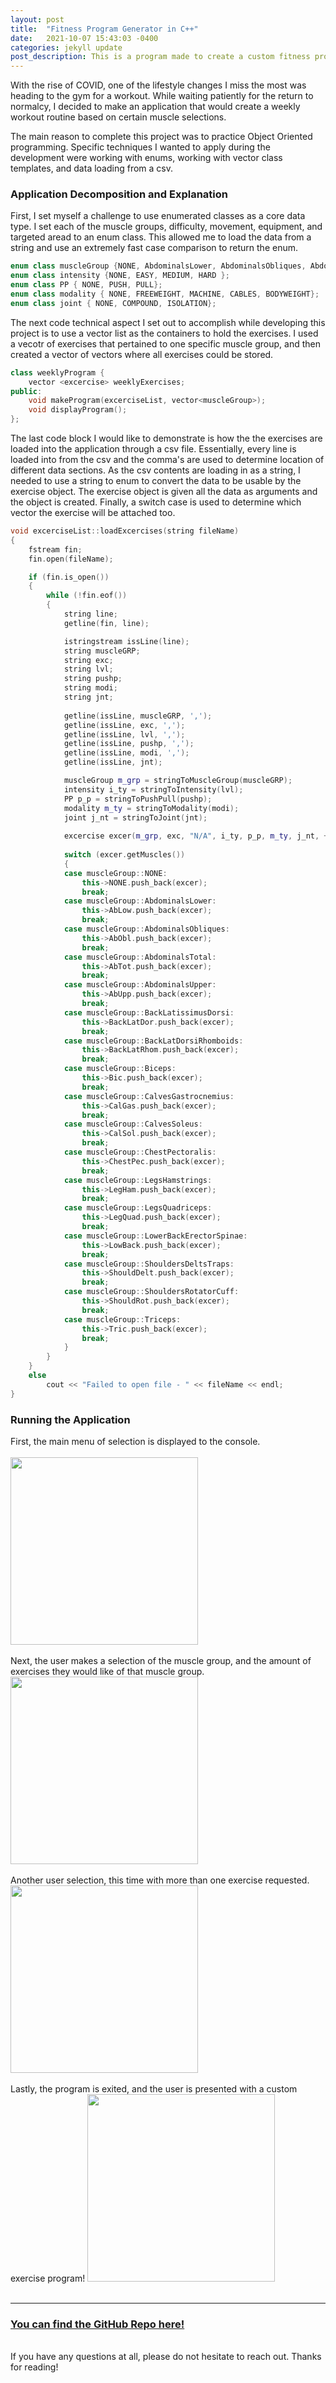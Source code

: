 ```yaml
---
layout: post
title:  "Fitness Program Generator in C++"
date:   2021-10-07 15:43:03 -0400
categories: jekyll update
post_description: This is a program made to create a custom fitness program, includes specific muscle targets and avoidence. This program was written using Object Oriented C++.
---
```

With the rise of COVID, one of the lifestyle changes I miss the most was heading to the gym for a workout. While waiting patiently for the return to normalcy, I decided to make an application that would create a weekly workout routine based on certain muscle selections. 

The main reason to complete this project was to practice Object Oriented programming. Specific techniques I wanted to apply during the development were working with enums, working with vector class templates, and data loading from a csv. 

<h3>Application Decomposition and Explanation</h3>

First, I set myself a challenge to use enumerated classes as a core data type. I set each of the muscle groups, difficulty, movement, equipment, and targeted aread to an enum class. This allowed me to load the data from a string and use an extremely fast case comparison to return the enum.

~~~c++
enum class muscleGroup {NONE, AbdominalsLower, AbdominalsObliques, AbdominalsTotal, AbdominalsUpper, BackLatissimusDorsi, BackLatDorsiRhomboids, Biceps, CalvesGastrocnemius, CalvesSoleus, ChestPectoralis, LegsHamstrings, LegsQuadriceps, LowerBackErectorSpinae, ShouldersDeltsTraps, ShouldersRotatorCuff, Triceps};
enum class intensity {NONE, EASY, MEDIUM, HARD };
enum class PP { NONE, PUSH, PULL};
enum class modality { NONE, FREEWEIGHT, MACHINE, CABLES, BODYWEIGHT};
enum class joint { NONE, COMPOUND, ISOLATION};
~~~
The next code technical aspect I set out to accomplish while developing this project is to use a vector list as the containers to hold the exercises. I used a vecotr of exercises that pertained to one specific muscle group, and then created a vector of vectors where all exercises could be stored.

~~~c++
class weeklyProgram {
	vector <excercise> weeklyExercises;
public:
	void makeProgram(excerciseList, vector<muscleGroup>);
	void displayProgram();
};

~~~

The last code block I would like to demonstrate is how the the exercises are loaded into the application through a csv file. Essentially, every line is loaded into from the csv and the comma's are used to determine location of different data sections. As the csv contents are loading in as a string, I needed to use a string to enum to convert the data to be usable by the exercise object. The exercise object is given all the data as arguments and the object is created. Finally, a switch case is used to determine which vector the exercise will be attached too.

~~~c++
void excerciseList::loadExcercises(string fileName)
{
	fstream fin;
	fin.open(fileName);

	if (fin.is_open())
	{
		while (!fin.eof())														// do work here creating objects in loop and pushing to vector list
		{
			string line;
			getline(fin, line);													// get the entire line and then will need to parse data to create the objects needed

			istringstream issLine(line);
			string muscleGRP;
			string exc;
			string lvl;
			string pushp;
			string modi;
			string jnt;
									
			getline(issLine, muscleGRP, ',');									// parse the data and covert to enum class values
			getline(issLine, exc, ',');
			getline(issLine, lvl, ',');
			getline(issLine, pushp, ',');
			getline(issLine, modi, ',');
			getline(issLine, jnt);

			muscleGroup m_grp = stringToMuscleGroup(muscleGRP);					
			intensity i_ty = stringToIntensity(lvl);
			PP p_p = stringToPushPull(pushp);
			modality m_ty = stringToModality(modi);
			joint j_nt = stringToJoint(jnt);
									
			excercise excer(m_grp, exc, "N/A", i_ty, p_p, m_ty, j_nt, ++excerciseCounter);  // create the excercise object 
			
			switch (excer.getMuscles())
			{
			case muscleGroup::NONE:
				this->NONE.push_back(excer);
				break;
			case muscleGroup::AbdominalsLower:
				this->AbLow.push_back(excer);
				break;
			case muscleGroup::AbdominalsObliques:
				this->AbObl.push_back(excer);
				break;
			case muscleGroup::AbdominalsTotal:
				this->AbTot.push_back(excer);
				break;
			case muscleGroup::AbdominalsUpper:
				this->AbUpp.push_back(excer);
				break;
			case muscleGroup::BackLatissimusDorsi:
				this->BackLatDor.push_back(excer);
				break;
			case muscleGroup::BackLatDorsiRhomboids:
				this->BackLatRhom.push_back(excer);
				break;
			case muscleGroup::Biceps:
				this->Bic.push_back(excer);
				break;
			case muscleGroup::CalvesGastrocnemius:
				this->CalGas.push_back(excer);
				break;
			case muscleGroup::CalvesSoleus:
				this->CalSol.push_back(excer);
				break;
			case muscleGroup::ChestPectoralis:
				this->ChestPec.push_back(excer);
				break;
			case muscleGroup::LegsHamstrings:
				this->LegHam.push_back(excer);
				break;
			case muscleGroup::LegsQuadriceps:
				this->LegQuad.push_back(excer);
				break;
			case muscleGroup::LowerBackErectorSpinae:
				this->LowBack.push_back(excer);
				break;
			case muscleGroup::ShouldersDeltsTraps:
				this->ShouldDelt.push_back(excer);
				break;
			case muscleGroup::ShouldersRotatorCuff:
				this->ShouldRot.push_back(excer);
				break;
			case muscleGroup::Triceps:
				this->Tric.push_back(excer);
				break;
			}
		}
	}
	else
		cout << "Failed to open file - " << fileName << endl;
}
~~~

<h3>Running the Application</h3>
First, the main menu of selection is displayed to the console.
<br><br>
<img src="/assets/img/programs/fitnessmain.png" height="300px">
<br><br>
Next, the user makes a selection of the muscle group, and the amount of exercises they would like of that muscle group.<br>
<img src="/assets/img/programs/fitnessselection1.PNG" height="300px">
<br><br>
Another user selection, this time with more than one exercise requested.
<img src="/assets/img/programs/fitnessselection2.png" height="300px">
<br><br>
Lastly, the program is exited, and the user is presented with a custom exercise program!
<img src="/assets/img/programs/fitnessresults.png" height="300px">
<br><br>
<hr>

<h3><a href="https://github.com/Jacobpbrooker/fitnessProgramPlanner">You can find the GitHub Repo here!</a></h3>
<br>
If you have any questions at all, please do not hesitate to reach out. Thanks for reading!